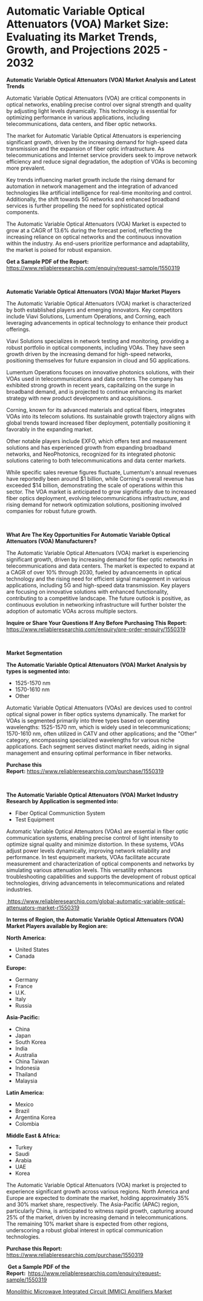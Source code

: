 <p><h1>Automatic Variable Optical Attenuators (VOA) Market Size: Evaluating its Market Trends, Growth, and Projections 2025 - 2032</h1></p><p><strong>Automatic Variable Optical Attenuators (VOA) Market Analysis and Latest Trends</strong></p>
<p><p>Automatic Variable Optical Attenuators (VOA) are critical components in optical networks, enabling precise control over signal strength and quality by adjusting light levels dynamically. This technology is essential for optimizing performance in various applications, including telecommunications, data centers, and fiber optic networks. </p><p>The market for Automatic Variable Optical Attenuators is experiencing significant growth, driven by the increasing demand for high-speed data transmission and the expansion of fiber optic infrastructure. As telecommunications and Internet service providers seek to improve network efficiency and reduce signal degradation, the adoption of VOAs is becoming more prevalent. </p><p>Key trends influencing market growth include the rising demand for automation in network management and the integration of advanced technologies like artificial intelligence for real-time monitoring and control. Additionally, the shift towards 5G networks and enhanced broadband services is further propelling the need for sophisticated optical components. </p><p>The Automatic Variable Optical Attenuators (VOA) Market is expected to grow at a CAGR of 13.6% during the forecast period, reflecting the increasing reliance on optical networks and the continuous innovation within the industry. As end-users prioritize performance and adaptability, the market is poised for robust expansion.</p></p>
<p><strong>Get a Sample PDF of the Report:&nbsp;</strong> <a href="https://www.reliableresearchiq.com/enquiry/request-sample/1550319?utm_campaign=3262&utm_medium=2&utm_source=Github&utm_content=ia&utm_term=06042025&utm_id=automatic-variable-optical-attenuators-voa">https://www.reliableresearchiq.com/enquiry/request-sample/1550319</a></p>
<p>&nbsp;</p>
<p><strong>Automatic Variable Optical Attenuators (VOA) Major Market Players</strong></p>
<p><p>The Automatic Variable Optical Attenuators (VOA) market is characterized by both established players and emerging innovators. Key competitors include Viavi Solutions, Lumentum Operations, and Corning, each leveraging advancements in optical technology to enhance their product offerings.</p><p>Viavi Solutions specializes in network testing and monitoring, providing a robust portfolio in optical components, including VOAs. They have seen growth driven by the increasing demand for high-speed networks, positioning themselves for future expansion in cloud and 5G applications.</p><p>Lumentum Operations focuses on innovative photonics solutions, with their VOAs used in telecommunications and data centers. The company has exhibited strong growth in recent years, capitalizing on the surge in broadband demand, and is projected to continue enhancing its market strategy with new product developments and acquisitions.</p><p>Corning, known for its advanced materials and optical fibers, integrates VOAs into its telecom solutions. Its sustainable growth trajectory aligns with global trends toward increased fiber deployment, potentially positioning it favorably in the expanding market.</p><p>Other notable players include EXFO, which offers test and measurement solutions and has experienced growth from expanding broadband networks, and NeoPhotonics, recognized for its integrated photonic solutions catering to both telecommunications and data center markets.</p><p>While specific sales revenue figures fluctuate, Lumentum's annual revenues have reportedly been around $1 billion, while Corning's overall revenue has exceeded $14 billion, demonstrating the scale of operations within this sector. The VOA market is anticipated to grow significantly due to increased fiber optics deployment, evolving telecommunications infrastructure, and rising demand for network optimization solutions, positioning involved companies for robust future growth.</p></p>
<p>&nbsp;</p>
<p><strong>What Are The Key Opportunities For Automatic Variable Optical Attenuators (VOA) Manufacturers?</strong></p>
<p><p>The Automatic Variable Optical Attenuators (VOA) market is experiencing significant growth, driven by increasing demand for fiber optic networks in telecommunications and data centers. The market is expected to expand at a CAGR of over 10% through 2030, fueled by advancements in optical technology and the rising need for efficient signal management in various applications, including 5G and high-speed data transmission. Key players are focusing on innovative solutions with enhanced functionality, contributing to a competitive landscape. The future outlook is positive, as continuous evolution in networking infrastructure will further bolster the adoption of automatic VOAs across multiple sectors.</p></p>
<p><strong>Inquire or Share Your Questions If Any Before Purchasing This Report:</strong> <a href="https://www.reliableresearchiq.com/enquiry/pre-order-enquiry/1550319?utm_campaign=3262&utm_medium=2&utm_source=Github&utm_content=ia&utm_term=06042025&utm_id=automatic-variable-optical-attenuators-voa">https://www.reliableresearchiq.com/enquiry/pre-order-enquiry/1550319</a></p>
<p>&nbsp;</p>
<p><strong>Market Segmentation</strong></p>
<p><strong>The Automatic Variable Optical Attenuators (VOA) Market Analysis by types is segmented into:</strong></p>
<p><ul><li>1525-1570 nm</li><li>1570-1610 nm</li><li>Other</li></ul></p>
<p><p>Automatic Variable Optical Attenuators (VOAs) are devices used to control optical signal power in fiber optics systems dynamically. The market for VOAs is segmented primarily into three types based on operating wavelengths: 1525-1570 nm, which is widely used in telecommunications; 1570-1610 nm, often utilized in CATV and other applications; and the "Other" category, encompassing specialized wavelengths for various niche applications. Each segment serves distinct market needs, aiding in signal management and ensuring optimal performance in fiber networks.</p></p>
<p><strong>Purchase this Report:&nbsp;</strong><a href="https://www.reliableresearchiq.com/purchase/1550319?utm_campaign=3262&utm_medium=2&utm_source=Github&utm_content=ia&utm_term=06042025&utm_id=automatic-variable-optical-attenuators-voa">https://www.reliableresearchiq.com/purchase/1550319</a></p>
<p>&nbsp;</p>
<p><strong>The Automatic Variable Optical Attenuators (VOA) Market Industry Research by Application is segmented into:</strong></p>
<p><ul><li>Fiber Optical Communiction System</li><li>Test Equipment</li></ul></p>
<p><p>Automatic Variable Optical Attenuators (VOAs) are essential in fiber optic communication systems, enabling precise control of light intensity to optimize signal quality and minimize distortion. In these systems, VOAs adjust power levels dynamically, improving network reliability and performance. In test equipment markets, VOAs facilitate accurate measurement and characterization of optical components and networks by simulating various attenuation levels. This versatility enhances troubleshooting capabilities and supports the development of robust optical technologies, driving advancements in telecommunications and related industries.</p></p>
<p><a href="https://www.reliableresearchiq.com/global-automatic-variable-optical-attenuators-market-r1550319?utm_campaign=3262&utm_medium=2&utm_source=Github&utm_content=ia&utm_term=06042025&utm_id=automatic-variable-optical-attenuators-voa">&nbsp;https://www.reliableresearchiq.com/global-automatic-variable-optical-attenuators-market-r1550319</a></p>
<p><strong>In terms of Region, the Automatic Variable Optical Attenuators (VOA) Market Players available by Region are:</strong></p>
<p>
    <p> <strong> North America: </strong>
        <ul>
            <li>United States</li>
            <li>Canada</li>
        </ul>
        </p> 
    <p> <strong> Europe: </strong>
        <ul>
            <li>Germany</li>
            <li>France</li>
            <li>U.K.</li>
            <li>Italy</li>
            <li>Russia</li>
        </ul>
        </p> 
    <p> <strong> Asia-Pacific: </strong>
        <ul>
            <li>China</li>
            <li>Japan</li>
            <li>South Korea</li>
            <li>India</li>
            <li>Australia</li>
            <li>China Taiwan</li>
            <li>Indonesia</li>
            <li>Thailand</li>
            <li>Malaysia</li>
        </ul>
        </p> 
    <p> <strong> Latin America: </strong>
        <ul>
            <li>Mexico</li>
            <li>Brazil</li>
            <li>Argentina Korea</li>
            <li>Colombia</li>
        </ul>
        </p> 
    <p> <strong> Middle East & Africa: </strong>
        <ul>
            <li>Turkey</li>
            <li>Saudi</li>
            <li>Arabia</li>
            <li>UAE</li>
            <li>Korea</li>
        </ul>
    </p>
    </p>
<p><p>The Automatic Variable Optical Attenuators (VOA) market is projected to experience significant growth across various regions. North America and Europe are expected to dominate the market, holding approximately 35% and 30% market share, respectively. The Asia-Pacific (APAC) region, particularly China, is anticipated to witness rapid growth, capturing around 25% of the market, driven by increasing demand in telecommunications. The remaining 10% market share is expected from other regions, underscoring a robust global interest in optical communication technologies.</p></p>
<p><strong>Purchase this Report: </strong><a href="https://www.reliableresearchiq.com/purchase/1550319?utm_campaign=3262&utm_medium=2&utm_source=Github&utm_content=ia&utm_term=06042025&utm_id=automatic-variable-optical-attenuators-voa">https://www.reliableresearchiq.com/purchase/1550319</a></p>
<p>&nbsp;<strong>Get a Sample PDF of the Report:&nbsp;&nbsp;</strong><a href="https://www.reliableresearchiq.com/enquiry/request-sample/1550319?utm_campaign=3262&utm_medium=2&utm_source=Github&utm_content=ia&utm_term=06042025&utm_id=automatic-variable-optical-attenuators-voa">https://www.reliableresearchiq.com/enquiry/request-sample/1550319</a></p>
<p><strong></strong></p>
<p><p><a href="https://github.com/lateshab69/Market-Research-Report-List-1/blob/main/monolithic-microwave-integrated-circuit-mmic-amplifiers-market.md?utm_campaign=3262&utm_medium=2&utm_source=Github&utm_content=ia&utm_term=06042025&utm_id=automatic-variable-optical-attenuators-voa">Monolithic Microwave Integrated Circuit (MMIC) Amplifiers Market</a></p></p>